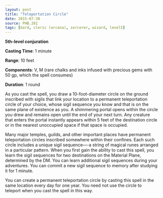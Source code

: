 ```yaml
---
layout: post
title: "Teleportation Circle"
date: 2015-07-30
source: PHB.281
tags: [bard, cleric (arcana), sorcerer, wizard, level5]
---
```


**5th-level conjuration**

**Casting Time**: 1 minute

**Range**: 10 feet

**Components**: V, M (rare chalks and inks infused with precious gems with 50 gp, which the spell consumes)

**Duration**: 1 round

As you cast the spell, you draw a 10-foot-diameter circle on the ground inscribed with sigils that link your location to a permanent teleportation circle of your choice, whose sigil sequence you know and that is on the same plane of existence as you. A shimmering portal opens within the circle you drew and remains open until the end of your next turn. Any creature that enters the portal instantly appears within 5 feet of the destination circle or in the nearest unoccupied space if that space is occupied.

Many major temples, guilds, and other important places have permanent teleportation circles inscribed somewhere within their confines. Each such circle includes a unique sigil sequence—-a string of magical runes arranged in a particular pattern. When you first gain the ability to cast this spell, you learn the sigil sequences for two destinations on the Material Plane, determined by the DM. You can learn additional sigil sequences during your adventures. You can commit a new sigil sequence to memory after studying it for 1 minute.

You can create a permanent teleportation circle by casting this spell in the same location every day for one year. You need not use the circle to teleport when you cast the spell in this way.
